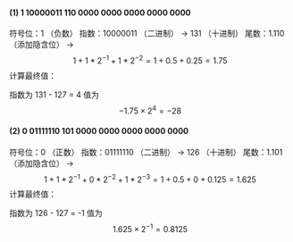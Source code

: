 #### (1) 1 10000011 110 0000 0000 0000 0000 0000

符号位：1 （负数）
指数：10000011 （二进制） → 131 （十进制）
尾数：1.110 （添加隐含位） → 
$$
1 + 1 * 2^{-1} + 1 * 2^{-2} = 1 + 0.5 + 0.25 = 1.75
$$
计算最终值：

指数为 131 - 127 = 4
值为 
$$
-1.75 × 2^4 = -28
$$


#### (2) 0 01111110 101 0000 0000 0000 0000 0000

符号位：0 （正数）
指数：01111110 （二进制） → 126 （十进制）
尾数：1.101 （添加隐含位） →
$$
1 + 1 * 2^{-1}+ 0 * 2^{-2} + 1 * 2^{-3} = 1 + 0.5 + 0 + 0.125 = 1.625
$$
计算最终值：

指数为 126 - 127 = -1
值为 
$$
1.625 × 2^{-1} = 0.8125
$$
